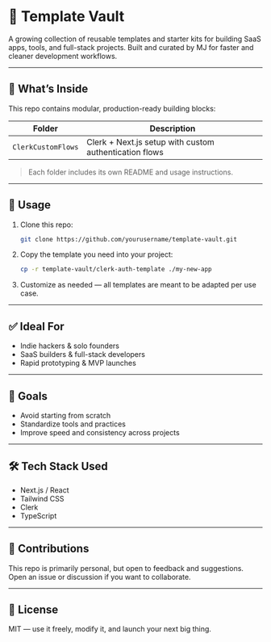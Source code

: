 # 🧱 Template Vault

A growing collection of reusable templates and starter kits for building SaaS apps, tools, and full-stack projects. Built and curated by MJ for faster and cleaner development workflows.

---

## 📁 What’s Inside

This repo contains modular, production-ready building blocks:

| Folder                | Description                                               |
| --------------------- | --------------------------------------------------------- |
| `ClerkCustomFlows`    | Clerk + Next.js setup with custom authentication flows         |

> Each folder includes its own README and usage instructions.

---

## 🚀 Usage

1. Clone this repo:

   ```bash
   git clone https://github.com/yourusername/template-vault.git
   ```

2. Copy the template you need into your project:

   ```bash
   cp -r template-vault/clerk-auth-template ./my-new-app
   ```

3. Customize as needed — all templates are meant to be adapted per use case.

---

## ✅ Ideal For

* Indie hackers & solo founders
* SaaS builders & full-stack developers
* Rapid prototyping & MVP launches

---

## 📌 Goals

* Avoid starting from scratch
* Standardize tools and practices
* Improve speed and consistency across projects

---

## 🛠️ Tech Stack Used

* Next.js / React
* Tailwind CSS
* Clerk
* TypeScript

---

## 🤝 Contributions

This repo is primarily personal, but open to feedback and suggestions. Open an issue or discussion if you want to collaborate.

---

## 📄 License

MIT — use it freely, modify it, and launch your next big thing.
